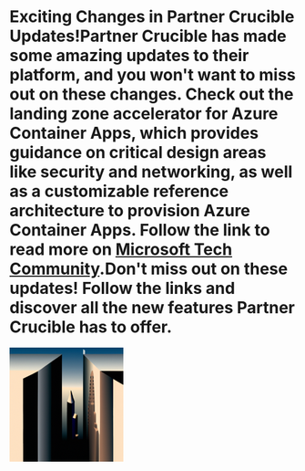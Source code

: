 # Exciting Changes in Partner Crucible Updates!Partner Crucible has made some amazing updates to their platform, and you won't want to miss out on these changes. Check out the landing zone accelerator for Azure Container Apps, which provides guidance on critical design areas like security and networking, as well as a customizable reference architecture to provision Azure Container Apps. Follow the link to read more on [Microsoft Tech Community](https://techcommunity.microsoft.com/t5/apps-on-azure-blog/announcing-landing-zone-accelerator-for-azure-container-apps/ba-p/3843989).Don't miss out on these updates! Follow the links and discover all the new features Partner Crucible has to offer.
![ AzureInfrastructureSolutionArea-LandingZones.md ]( AzureInfrastructureSolutionArea-LandingZones.md-image.png )
